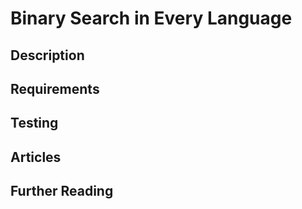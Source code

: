 # Binary Search in Every Language

## Description

## Requirements

## Testing

## Articles

## Further Reading